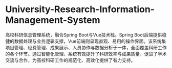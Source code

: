 # University-Research-Information-Management-System
高校科研信息管理系统，融合Spring Boot与Vue技术栈。Spring Boot后端提供稳健的数据处理与业务逻辑支撑，Vue前端则呈现直观、易用的操作界面。该系统集项目管理、经费管理、成果展示、人员协作与数据分析于一体，全面覆盖科研工作的各个环节。通过智能化管理，系统有效提升了科研效率与成果质量，促进了学术交流与合作，为高校科研工作的规范化、高效化提供了有力支持。
